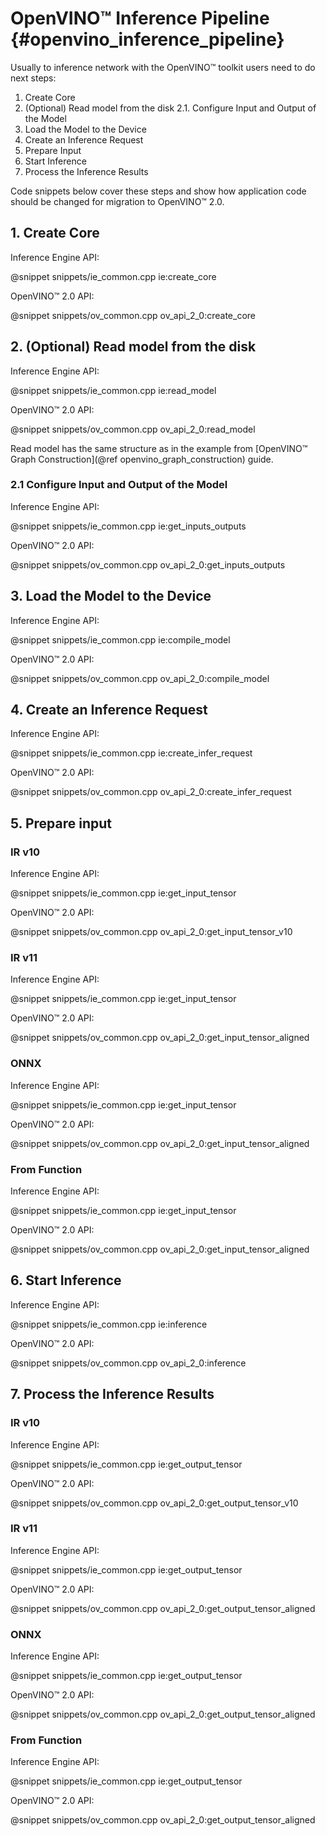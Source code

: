 # OpenVINO™ Inference Pipeline {#openvino_inference_pipeline}

Usually to inference network with the OpenVINO™ toolkit users need to do next steps:
 1. Create Core
 2. (Optional) Read model from the disk
     2.1. Configure Input and Output of the Model
 3. Load the Model to the Device
 4. Create an Inference Request
 5. Prepare Input
 6. Start Inference
 7. Process the Inference Results

Code snippets below cover these steps and show how application code should be changed for migration to OpenVINO™ 2.0.

## 1. Create Core

Inference Engine API:

@snippet snippets/ie_common.cpp ie:create_core

OpenVINO™ 2.0 API:

@snippet snippets/ov_common.cpp ov_api_2_0:create_core

## 2. (Optional) Read model from the disk

Inference Engine API:

@snippet snippets/ie_common.cpp ie:read_model

OpenVINO™ 2.0 API:

@snippet snippets/ov_common.cpp ov_api_2_0:read_model

Read model has the same structure as in the example from [OpenVINO™ Graph Construction](@ref openvino_graph_construction) guide.

### 2.1 Configure Input and Output of the Model

Inference Engine API:

@snippet snippets/ie_common.cpp ie:get_inputs_outputs

OpenVINO™ 2.0 API:

@snippet snippets/ov_common.cpp ov_api_2_0:get_inputs_outputs

## 3. Load the Model to the Device

Inference Engine API:

@snippet snippets/ie_common.cpp ie:compile_model

OpenVINO™ 2.0 API:

@snippet snippets/ov_common.cpp ov_api_2_0:compile_model

## 4. Create an Inference Request

Inference Engine API:

@snippet snippets/ie_common.cpp ie:create_infer_request

OpenVINO™ 2.0 API:

@snippet snippets/ov_common.cpp ov_api_2_0:create_infer_request

## 5. Prepare input

### IR v10

Inference Engine API:

@snippet snippets/ie_common.cpp ie:get_input_tensor

OpenVINO™ 2.0 API:

@snippet snippets/ov_common.cpp ov_api_2_0:get_input_tensor_v10

### IR v11

Inference Engine API:

@snippet snippets/ie_common.cpp ie:get_input_tensor

OpenVINO™ 2.0 API:

@snippet snippets/ov_common.cpp ov_api_2_0:get_input_tensor_aligned

### ONNX

Inference Engine API:

@snippet snippets/ie_common.cpp ie:get_input_tensor

OpenVINO™ 2.0 API:

@snippet snippets/ov_common.cpp ov_api_2_0:get_input_tensor_aligned

### From Function

Inference Engine API:

@snippet snippets/ie_common.cpp ie:get_input_tensor

OpenVINO™ 2.0 API:

@snippet snippets/ov_common.cpp ov_api_2_0:get_input_tensor_aligned

## 6. Start Inference

Inference Engine API:

@snippet snippets/ie_common.cpp ie:inference

OpenVINO™ 2.0 API:

@snippet snippets/ov_common.cpp ov_api_2_0:inference


## 7. Process the Inference Results

### IR v10

Inference Engine API:

@snippet snippets/ie_common.cpp ie:get_output_tensor

OpenVINO™ 2.0 API:

@snippet snippets/ov_common.cpp ov_api_2_0:get_output_tensor_v10

### IR v11

Inference Engine API:

@snippet snippets/ie_common.cpp ie:get_output_tensor

OpenVINO™ 2.0 API:

@snippet snippets/ov_common.cpp ov_api_2_0:get_output_tensor_aligned

### ONNX

Inference Engine API:

@snippet snippets/ie_common.cpp ie:get_output_tensor

OpenVINO™ 2.0 API:

@snippet snippets/ov_common.cpp ov_api_2_0:get_output_tensor_aligned

### From Function

Inference Engine API:

@snippet snippets/ie_common.cpp ie:get_output_tensor

OpenVINO™ 2.0 API:

@snippet snippets/ov_common.cpp ov_api_2_0:get_output_tensor_aligned

